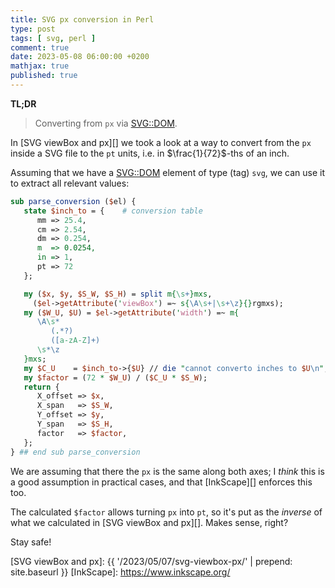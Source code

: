 ```yaml
---
title: SVG px conversion in Perl
type: post
tags: [ svg, perl ]
comment: true
date: 2023-05-08 06:00:00 +0200
mathjax: true
published: true
---
```


**TL;DR**

> Converting from `px` via [SVG::DOM][].

In [SVG viewBox and px][] we took a look at a way to convert from the
`px` inside a SVG file to the `pt` units, i.e. in $\frac{1}{72}$-ths of
an inch.

Assuming that we have a [SVG::DOM][] element of type (tag) `svg`, we can
use it to extract all relevant values:

```perl
sub parse_conversion ($el) {
   state $inch_to = {    # conversion table
      mm => 25.4,
      cm => 2.54,
      dm => 0.254,
      m  => 0.0254,
      in => 1,
      pt => 72
   };

   my ($x, $y, $S_W, $S_H) = split m{\s+}mxs,
     ($el->getAttribute('viewBox') =~ s{\A\s+|\s+\z}{}rgmxs);
   my ($W_U, $U) = $el->getAttribute('width') =~ m{
      \A\s*
         (.*?)
         ([a-zA-Z]+)
      \s*\z
   }mxs;
   my $C_U    = $inch_to->{$U} // die "cannot converto inches to $U\n";
   my $factor = (72 * $W_U) / ($C_U * $S_W);
   return {
      X_offset => $x,
      X_span   => $S_W,
      Y_offset => $y,
      Y_span   => $S_H,
      factor   => $factor,
   };
} ## end sub parse_conversion
```

We are assuming that there the `px` is the same along both axes; I
*think* this is a good assumption in practical cases, and that
[InkScape][] enforces this too.

The calculated `$factor` allows turning `px` into `pt`, so it's put as
the *inverse* of what we calculated in [SVG viewBox and px][]. Makes
sense, right?

Stay safe!


[Perl]: https://www.perl.org/
[SVG::DOM]: https://metacpan.org/pod/SVG::DOM
[SVG viewBox and px]: {{ '/2023/05/07/svg-viewbox-px/' | prepend: site.baseurl }}
[InkScape]: https://www.inkscape.org/
